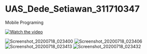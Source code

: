 # UAS_Dede_Setiawan_311710347
Mobile Programing

[![Watch the video](https://i.imgur.com/vKb2F1B.png)](https://www.youtube.com/watch?v=wTdSHl709A0)

![Screenshot_20200718_023400](https://user-images.githubusercontent.com/37725984/87824978-76b33500-c8a0-11ea-8b1d-f85aa8ea33d5.jpg)
![Screenshot_20200718_023406](https://user-images.githubusercontent.com/37725984/87824982-787cf880-c8a0-11ea-8ea6-457cc1e06c25.jpg)
![Screenshot_20200718_023413](https://user-images.githubusercontent.com/37725984/87824984-79158f00-c8a0-11ea-883c-afe0e121974e.jpg)
![Screenshot_20200718_023432](https://user-images.githubusercontent.com/37725984/87824987-79ae2580-c8a0-11ea-83b5-90b0a377e904.jpg)
